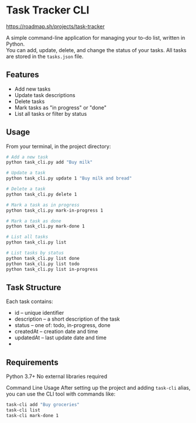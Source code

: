# Task Tracker CLI

https://roadmap.sh/projects/task-tracker

A simple command-line application for managing your to-do list, written in Python.  
You can add, update, delete, and change the status of your tasks. All tasks are stored in the `tasks.json` file.

## Features

- Add new tasks
- Update task descriptions
- Delete tasks
- Mark tasks as "in progress" or "done"
- List all tasks or filter by status

## Usage

From your terminal, in the project directory:

```bash
# Add a new task
python task_cli.py add "Buy milk"

# Update a task
python task_cli.py update 1 "Buy milk and bread"

# Delete a task
python task_cli.py delete 1

# Mark a task as in progress
python task_cli.py mark-in-progress 1

# Mark a task as done
python task_cli.py mark-done 1

# List all tasks
python task_cli.py list

# List tasks by status
python task_cli.py list done
python task_cli.py list todo
python task_cli.py list in-progress
```

## Task Structure
Each task contains:

- id – unique identifier
- description – a short description of the task
- status – one of: todo, in-progress, done
- createdAt – creation date and time
- updatedAt – last update date and time
- 
## Requirements
Python 3.7+
No external libraries required

Command Line Usage
After setting up the project and adding `task-cli` alias, you can use the CLI tool with commands like:

```bash
task-cli add "Buy groceries"
task-cli list
task-cli mark-done 1
```

